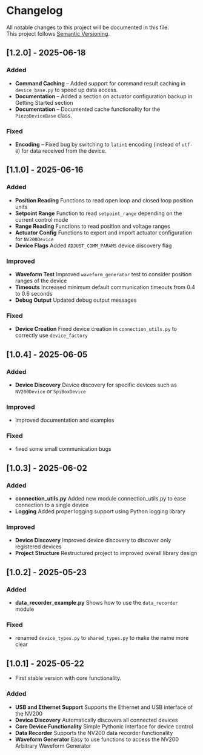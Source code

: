 # Changelog

All notable changes to this project will be documented in this file.  
This project follows [Semantic Versioning](https://semver.org/).

## [1.2.0] - 2025-06-18

### Added

- **Command Caching** – Added support for command result caching in `device_base.py` to speed up data access.
- **Documentation** – Added a section on actuator configuration backup in Getting Started section
- **Documentation** – Documented cache functionality for the `PiezoDeviceBase` class.

### Fixed

- **Encoding** – Fixed bug by switching to `latin1` encoding (instead of `utf-8`) for data received from the device.

## [1.1.0] - 2025-06-16

### Added

- **Position Reading** Functions to read open loop and closed loop position units
- **Setpoint Range** Function to read `setpoint_range` depending on the current control mode
- **Range Reading** Functions to read position and voltage ranges
- **Actuator Config** Functions to export and import actuator configuration for `NV200Device`
- **Device Flags** Added `ADJUST_COMM_PARAMS` device discovery flag

### Improved

- **Waveform Test** Improved `waveform_generator` test to consider position ranges of the device
- **Timeouts** Increased minimum default communication timeouts from 0.4 to 0.6 seconds
- **Debug Output** Updated debug output messages

### Fixed

- **Device Creation** Fixed device creation in `connection_utils.py` to correctly use `device_factory`

## [1.0.4] - 2025-06-05

### Added

- **Device Discovery** Device discovery for specific devices such as `NV200Device` or `SpiBoxDevice`

### Improved

- Improved documentation and examples

### Fixed

- fixed some small communication bugs

## [1.0.3] - 2025-06-02

### Added

- **connection_utils.py** Added new module connection_utils.py to ease connection to a single device
- **Logging** Added proper logging support using Python logging library

### Improved

- **Device Discovery** Improved device discovery to discover only registered devices
- **Project Structure** Restructured project to improved overall library design

## [1.0.2] - 2025-05-23

### Added

- **data_recorder_example.py** Shows how to use the `data_recorder` module

### Fixed

- renamed `device_types.py` to `shared_types.py` to make the name more clear

## [1.0.1] - 2025-05-22

- First stable version with core functionality.

### Added

- **USB and Ethernet Support** Supports the Ethernet and USB interface of the NV200
- **Device Discovery** Automatically discovers all connected devices
- **Core Device Functionality** Simple Pythonic interface for device control
- **Data Recorder** Supports the NV200 data recorder functionality
- **Waveform Generator** Easy to use functions to access the NV200 Arbitrary Waveform Generator
